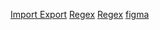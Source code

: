 [Import Export](https://developer.mozilla.org/es/docs/Web/JavaScript/Reference/Statements/export)
[Regex](https://regexr.com/)
[Regex](https://regexr.com/)
[figma](https://www.figma.com/blog/1)